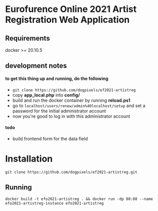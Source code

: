 # Eurofurence Online 2021 Artist Registration Web Application

## Requirements
docker >= 20.10.5

## development notes

#### to get this thing up and running, do the following
* `git clone https://github.com/dogpixels/ef2021-artistreg`
* copy __app_local.php__ into __config/__
* build and run the docker container by running __reload.ps1__
* go to `localhost/users/renew/admin%40localhost/setup` and set a password for the initial administrator account
* now you're good to log in with this administrator account

#### todo
* build frontend form for the data field

# Installation
`git clone https://github.com/dogpixels/ef2021-artistreg.git`

## Running
`docker build -t efo2021-artistreg . && docker run -dp 80:80 --name efo2021-artistreg-instance efo2021-artistreg`
